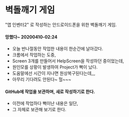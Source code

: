 # 벽돌깨기 게임
"앱 인벤터2" 로 작성하는 안드로이드폰을 위한 벽돌깨기 게임.
#### 망했다~ 20200410-02:24
* 오늘 반나절동안 작업한 내용이 한순간에 날아갔다.
* 크롬에서 작업하는 도중,
* Screen 3개를 만들어서 HelpScreen을 작성하던 중이었는데,
* 원인모를 상황이 발생하여 Project가 뻑이 났다.
* 도움말에선 시간이 지나면 원상복구된다는데,,,
* 아무리 기다려도 안된다~ 헐~~~

#### GitHub에 작업을 보관하며, 새로 작성하기로 한다.
* 이전에 작업하다 뻑이난 내용은 일단,
* 그 자체로 보관해 보기로 한다.
